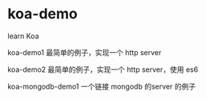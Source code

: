 # koa-demo
learn Koa

koa-demo1
最简单的例子，实现一个 http server

koa-demo2
最简单的例子，实现一个 http server，使用 es6

koa-mongodb-demo1
一个链接 mongodb 的server 的例子